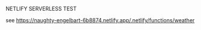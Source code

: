 NETLIFY SERVERLESS TEST

see https://naughty-engelbart-6b8874.netlify.app/.netlify/functions/weather